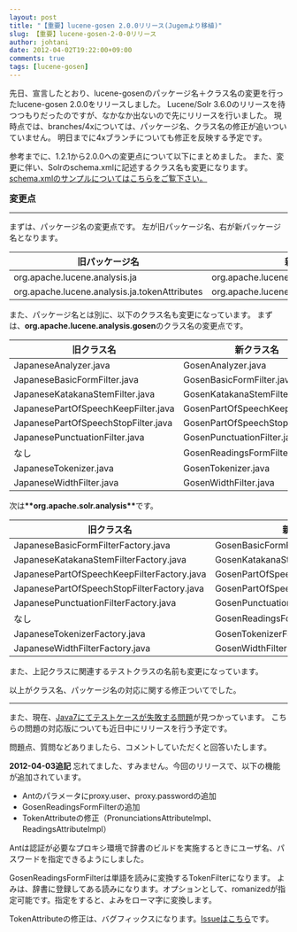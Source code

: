 ```yaml
---
layout: post
title: "【重要】lucene-gosen 2.0.0リリース(Jugemより移植)"
slug: 【重要】lucene-gosen-2-0-0リリース
author: johtani
date: 2012-04-02T19:22:00+09:00
comments: true
tags: [lucene-gosen]
---
```

先日、宣言したとおり、lucene-gosenのパッケージ名＋クラス名の変更を行ったlucene-gosen 2.0.0をリリースしました。
Lucene/Solr 3.6.0のリリースを待つつもりだったのですが、なかなか出ないので先にリリースを行いました。
現時点では、branches/4xについては、パッケージ名、クラス名の修正が追いついていません。
明日までに4xブランチについても修正を反映する予定です。

参考までに、1.2.1から2.0.0への変更点について以下にまとめました。
また、変更に伴い、Solrのschema.xmlに記述するクラス名も変更になります。
[schema.xmlのサンプルについてはこちらをご覧下さい。](http://lucene-gosen.googlecode.com/svn/trunk/example/schema.xml.snippet)


<span style="font-size:medium;">**変更点**
___

まずは、パッケージ名の変更点です。
左が旧パッケージ名、右が新パッケージ名となります。
<table class="list_view">
  <thead>
    <tr>
      <th>旧パッケージ名</th>
      <th>新パッケージ名</th>
    </tr>
  </thead>
  <tbody>
    <tr class="spec">
      <td>org.apache.lucene.analysis.ja</td>
      <td>org.apache.lucene.analysis.gosen</td>
    </tr>
    <tr class="specalt">
      <td class="alt">org.apache.lucene.analysis.ja.tokenAttributes</td>
      <td class="alt">org.apache.lucene.analysis.gosen.tokenAttributes</td>
    </tr>
  </tbody>
</table>

また、パッケージ名とは別に、以下のクラス名も変更になっています。
まずは、<b>org.apache.lucene.analysis.gosen</b>のクラス名の変更点です。
<table class="list_view">
  <thead>
    <tr>
      <th>旧クラス名</th>
      <th>新クラス名</th>
    </tr>
  </thead>
  <tbody>
    <tr class="spec">
      <td>JapaneseAnalyzer.java</td>
      <td>GosenAnalyzer.java</td>
    </tr>
    <tr class="specalt">
      <td>JapaneseBasicFormFilter.java</td>
      <td>GosenBasicFormFilter.java</td>
    </tr>
    <tr class="spec">
      <td>JapaneseKatakanaStemFilter.java</td>
      <td>GosenKatakanaStemFilter.java</td>
    </tr>
    <tr class="specalt">
      <td>JapanesePartOfSpeechKeepFilter.java</td>
      <td>GosenPartOfSpeechKeepFilter.java</td>
    </tr>
    <tr class="spec">
      <td>JapanesePartOfSpeechStopFilter.java</td>
      <td>GosenPartOfSpeechStopFilter.java</td>
    </tr>
    <tr class="specalt">
      <td>JapanesePunctuationFilter.java</td>
      <td>GosenPunctuationFilter.java</td>
    </tr>
    <tr class="spec">
      <td>なし</td>
      <td>GosenReadingsFormFilter.java</td>
    </tr>
    <tr class="specalt">
      <td>JapaneseTokenizer.java</td>
      <td>GosenTokenizer.java</td>
    </tr>
    <tr class="spec">
      <td>JapaneseWidthFilter.java</td>
      <td>GosenWidthFilter.java</td>
    </tr>
  </tbody>
</table>
次は<b>**org.apache.solr.analysis**</b>です。
<table class="list_view">
  <thead>
    <tr>
      <th>旧クラス名</th>
      <th>新クラス名</th>
    </tr>
  </thead>
  <tbody>
    <tr class="spec">
      <td>JapaneseBasicFormFilterFactory.java</td>
      <td>GosenBasicFormFilterFactory.java</td>
    </tr>
    <tr class="specalt">
      <td>JapaneseKatakanaStemFilterFactory.java</td>
      <td>GosenKatakanaStemFilterFactory.java</td>
    </tr>
    <tr class="spec">
      <td>JapanesePartOfSpeechKeepFilterFactory.java</td>
      <td>GosenPartOfSpeechKeepFilterFactory.java</td>
    </tr>
    <tr class="specalt">
      <td>JapanesePartOfSpeechStopFilterFactory.java</td>
      <td>GosenPartOfSpeechStopFilterFactory.java</td>
    </tr>
    <tr class="spec">
      <td>JapanesePunctuationFilterFactory.java</td>
      <td>GosenPunctuationFilterFactory.java</td>
    </tr>
    <tr class="specalt">
      <td>なし</td>
      <td>GosenReadingsFormFilterFactory.java</td>
    </tr>
    <tr class="spec">
      <td>JapaneseTokenizerFactory.java</td>
      <td>GosenTokenizerFactory.java</td>
    </tr>
    <tr class="specalt">
      <td>JapaneseWidthFilterFactory.java</td>
      <td>GosenWidthFilterFactory.java</td>
    </tr>
  </tbody>
</table>

また、上記クラスに関連するテストクラスの名前も変更になっています。

以上がクラス名、パッケージ名の対応に関する修正ついてでした。

___

また、現在、[Java7にてテストケースが失敗する問題](http://code.google.com/p/lucene-gosen/issues/detail?id=28)が見つかっています。
こちらの問題の対応版についても近日中にリリースを行う予定です。

問題点、質問などありましたら、コメントしていただくと回答いたします。


<b>2012-04-03追記</b>
忘れてました、すみません。今回のリリースで、以下の機能が追加されています。
* Antのパラメータにproxy.user、proxy.passwordの追加
* GosenReadingsFormFilterの追加
* TokenAttributeの修正（PronunciationsAttributeImpl、ReadingsAttributeImpl）


Antは認証が必要なプロキシ環境で辞書のビルドを実施するときにユーザ名、パスワードを指定できるようにしました。

GosenReadingsFormFilterは単語を読みに変換するTokenFilterになります。
よみは、辞書に登録してある読みになります。オプションとして、romanizedが指定可能です。指定をすると、よみをローマ字に変換します。

TokenAttributeの修正は、バグフィックスになります。[Issueはこちら](http://code.google.com/p/lucene-gosen/issues/detail?id=26&can=1)です。

